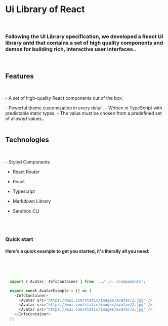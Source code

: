 
**<h1 id='intro' >Ui Library of React </h2>**

<br />

### Following the UI Library specification, we developed a React UI library antd that contains a set of high quality components and demos for building rich, interactive user interfaces..
<br />


**<h2 id='features' >Features</h2>**
<br />

<p> - A set of high-quality React components out of the box.</p>
- Powerful theme customization in every detail.
- Written in TypeScript with predictable static types.
- The value must be chosen from a predefined set of allowed values..
<br />
<br />


## Technologies
<br />
<p>
  - Styled Components

  - React Router

  - React

  - Typescript

  - Markdown Library

  - Sandbox CLI 
</p>
<br />

<br />


**<h3 id='quick-start' >Quick start</h3>**

#### Here's a quick example to get you started, it's literally all you need:


<br />
<br />

~~~js

  import { Avatar, InfoContainer } from '../../../components';

  export const AvatarExample = () => (
    <InfoContainer>
      <Avatar src="https://mui.com/static/images/avatar/2.jpg" />
      <Avatar src="https://mui.com/static/images/avatar/2.jpg" />
      <Avatar src="https://mui.com/static/images/avatar/2.jpg" />
    </InfoContainer>
  );


~~~




<br />
